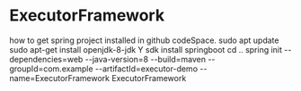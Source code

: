 # ExecutorFramework
how to get spring project installed in github codeSpace.
sudo apt update
sudo apt-get install openjdk-8-jdk
Y
sdk install springboot
cd ..
spring init --dependencies=web --java-version=8 --build=maven --groupId=com.example --artifactId=executor-demo --name=ExecutorFramework ExecutorFramework 
